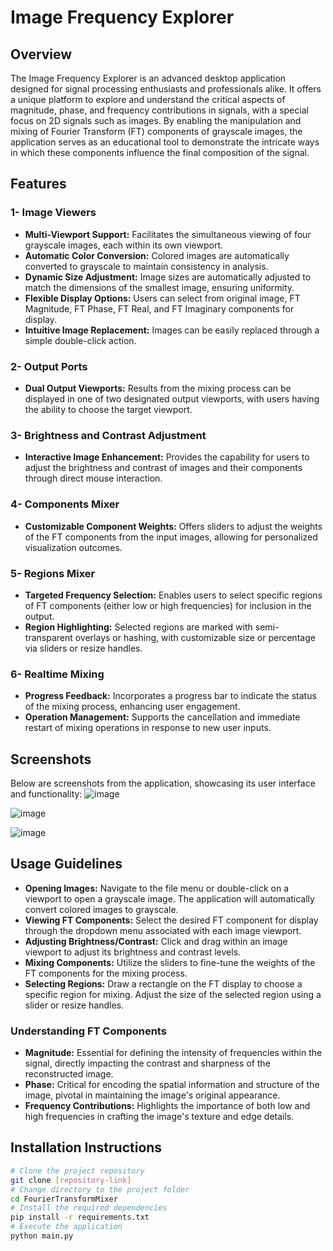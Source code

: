 # Image Frequency Explorer

## Overview

The Image Frequency Explorer is an advanced desktop application designed for signal processing enthusiasts and professionals alike. It offers a unique platform to explore and understand the critical aspects of magnitude, phase, and frequency contributions in signals, with a special focus on 2D signals such as images. By enabling the manipulation and mixing of Fourier Transform (FT) components of grayscale images, the application serves as an educational tool to demonstrate the intricate ways in which these components influence the final composition of the signal.

## Features

### 1- Image Viewers
- **Multi-Viewport Support:** Facilitates the simultaneous viewing of four grayscale images, each within its own viewport.
- **Automatic Color Conversion:** Colored images are automatically converted to grayscale to maintain consistency in analysis.
- **Dynamic Size Adjustment:** Image sizes are automatically adjusted to match the dimensions of the smallest image, ensuring uniformity.
- **Flexible Display Options:** Users can select from original image, FT Magnitude, FT Phase, FT Real, and FT Imaginary components for display.
- **Intuitive Image Replacement:** Images can be easily replaced through a simple double-click action.

### 2- Output Ports
- **Dual Output Viewports:** Results from the mixing process can be displayed in one of two designated output viewports, with users having the ability to choose the target viewport.

### 3- Brightness and Contrast Adjustment
- **Interactive Image Enhancement:** Provides the capability for users to adjust the brightness and contrast of images and their components through direct mouse interaction.

### 4- Components Mixer
- **Customizable Component Weights:** Offers sliders to adjust the weights of the FT components from the input images, allowing for personalized visualization outcomes.

### 5- Regions Mixer
- **Targeted Frequency Selection:** Enables users to select specific regions of FT components (either low or high frequencies) for inclusion in the output.
- **Region Highlighting:** Selected regions are marked with semi-transparent overlays or hashing, with customizable size or percentage via sliders or resize handles.

### 6- Realtime Mixing
- **Progress Feedback:** Incorporates a progress bar to indicate the status of the mixing process, enhancing user engagement.
- **Operation Management:** Supports the cancellation and immediate restart of mixing operations in response to new user inputs.


## Screenshots
Below are screenshots from the application, showcasing its user interface and functionality:
![image](https://github.com/hanaheshamm/Fourier_Transform_Mixer/assets/115111861/02217043-1586-4a75-8a43-9a2ba4113ee4)

![image](https://github.com/hanaheshamm/Fourier_Transform_Mixer/assets/115111861/72bf6ad6-0801-4b3e-94d8-da540bfdca7a)

![image](https://github.com/hanaheshamm/Fourier_Transform_Mixer/assets/115111861/d6594daa-83f7-447f-b657-ee3ebce22f45)





## Usage Guidelines
- **Opening Images:** Navigate to the file menu or double-click on a viewport to open a grayscale image. The application will automatically convert colored images to grayscale.
- **Viewing FT Components:** Select the desired FT component for display through the dropdown menu associated with each image viewport.
- **Adjusting Brightness/Contrast:** Click and drag within an image viewport to adjust its brightness and contrast levels.
- **Mixing Components:** Utilize the sliders to fine-tune the weights of the FT components for the mixing process.
- **Selecting Regions:** Draw a rectangle on the FT display to choose a specific region for mixing. Adjust the size of the selected region using a slider or resize handles.

  
### Understanding FT Components
- **Magnitude:** Essential for defining the intensity of frequencies within the signal, directly impacting the contrast and sharpness of the reconstructed image.
- **Phase:** Critical for encoding the spatial information and structure of the image, pivotal in maintaining the image's original appearance.
- **Frequency Contributions:** Highlights the importance of both low and high frequencies in crafting the image's texture and edge details.

## Installation Instructions

```bash
# Clone the project repository
git clone [repository-link]
# Change directory to the project folder
cd FourierTransformMixer
# Install the required dependencies
pip install -r requirements.txt
# Execute the application
python main.py
